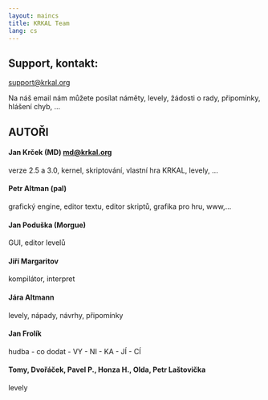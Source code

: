 ```yaml
---
layout: maincs
title: KRKAL Team
lang: cs
---
```


## Support, kontakt:
support@krkal.org

Na náš email nám můžete posílat náměty, levely, žádosti o rady, 
připomínky, hlášení chyb, ...

## AUTOŘI

####  Jan Krček (MD) md@krkal.org
verze 2.5 a 3.0, kernel, skriptování, vlastní hra KRKAL, levely, ... 

####  Petr Altman (pal)
grafický engine, editor textu, editor skriptů, grafika pro hru, www,... 

####  Jan Poduška (Morgue)
GUI, editor levelů 

####  Jiří Margaritov
kompilátor, interpret 

####  Jára Altmann
levely, nápady, návrhy, připomínky 

####  Jan Frolík
hudba - co dodat - VY - NI - KA - JÍ - CÍ 

####  Tomy, Dvořáček, Pavel P., Honza H., Olda, Petr Laštovička
levely

